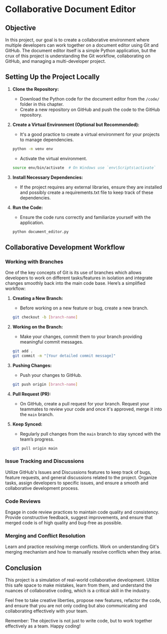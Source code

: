 
# Collaborative Document Editor

## Objective

In this project, our goal is to create a collaborative environment where multiple developers can work together on a document editor using Git and GitHub. The document editor itself is a simple Python application, but the crux of this project is understanding the Git workflow, collaborating on GitHub, and managing a multi-developer project.

## Setting Up the Project Locally

1. **Clone the Repository:**
    - Download the Python code for the document editor from the `/code/` folder in this chapter.
    - Create a new repository on GitHub and push the code to the GitHub repository.

2. **Create a Virtual Environment (Optional but Recommended):**
    - It's a good practice to create a virtual environment for your projects to manage dependencies. 
    ```bash
    python -m venv env
    ```
    - Activate the virtual environment.
    ```bash
    source env/bin/activate  # On Windows use `env\Scripts\activate`
    ```

3. **Install Necessary Dependencies:**
    - If the project requires any external libraries, ensure they are installed and possibly create a requirements.txt file to keep track of these dependencies.

4. **Run the Code:**
    - Ensure the code runs correctly and familiarize yourself with the application.
    ```bash
    python document_editor.py
    ```

## Collaborative Development Workflow

### Working with Branches

One of the key concepts of Git is its use of branches which allows developers to work on different tasks/features in isolation and integrate changes smoothly back into the main code base. Here’s a simplified workflow:

1. **Creating a New Branch:**
    - Before working on a new feature or bug, create a new branch.
    ```bash
    git checkout -b [branch-name]
    ```
   
2. **Working on the Branch:**
    - Make your changes, commit them to your branch providing meaningful commit messages.
    ```bash
    git add .
    git commit -m "[Your detailed commit message]"
    ```

3. **Pushing Changes:**
    - Push your changes to GitHub.
    ```bash
    git push origin [branch-name]
    ```

4. **Pull Request (PR):**
    - On GitHub, create a pull request for your branch. Request your teammates to review your code and once it's approved, merge it into the `main` branch.

5. **Keep Synced:**
    - Regularly pull changes from the `main` branch to stay synced with the team’s progress.
    ```bash
    git pull origin main
    ```

### Issue Tracking and Discussions

Utilize GitHub's Issues and Discussions features to keep track of bugs, feature requests, and general discussions related to the project. Organize tasks, assign developers to specific issues, and ensure a smooth and collaborative development process.

### Code Reviews

Engage in code review practices to maintain code quality and consistency. Provide constructive feedback, suggest improvements, and ensure that merged code is of high quality and bug-free as possible.

### Merging and Conflict Resolution

Learn and practice resolving merge conflicts. Work on understanding Git's merging mechanism and how to manually resolve conflicts when they arise.

## Conclusion

This project is a simulation of real-world collaborative development. Utilize this safe space to make mistakes, learn from them, and understand the nuances of collaborative coding, which is a critical skill in the industry.

Feel free to take creative liberties, propose new features, refactor the code, and ensure that you are not only coding but also communicating and collaborating effectively with your team.

Remember: The objective is not just to write code, but to work together effectively as a team. Happy coding!